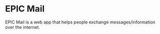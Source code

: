 # EPIC Mail

EPIC Mail is a web app that helps people exchange messages/information over the internet.